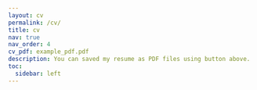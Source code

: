 ```yaml
---
layout: cv
permalink: /cv/
title: cv
nav: true
nav_order: 4
cv_pdf: example_pdf.pdf
description: You can saved my resume as PDF files using button above.
toc:
  sidebar: left
---
```

